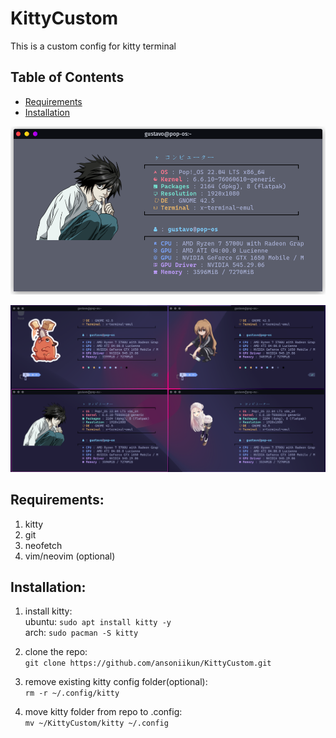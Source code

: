 # KittyCustom

This is a custom config for kitty terminal

## Table of Contents
- [Requirements](#requirements)
- [Installation](#installation)

![Screenshot](src/Screenshot%20from%202024-02-19%2014-29-44.png)

![Screenshot](src/Screenshot%20from%202024-02-19%2014-30-22.png)

## Requirements: <a name="requirements"></a>

1. kitty
2. git
3. neofetch
4. vim/neovim (optional)

## Installation: <a name="installation"></a>

1. install kitty:  
   ubuntu: `sudo apt install kitty -y`  
   arch: `sudo pacman -S kitty`

2. clone the repo:  
   `git clone https://github.com/ansoniikun/KittyCustom.git`

3. remove existing kitty config folder(optional):  
   `rm -r ~/.config/kitty`
   
5. move kitty folder from repo to .config:  
   `mv ~/KittyCustom/kitty ~/.config`
